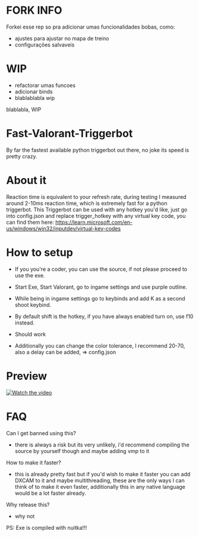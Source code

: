 # FORK INFO
Forkei esse rep so pra adicionar umas funcionalidades bobas, como:
- ajustes para ajustar no mapa de treino
- configurações salvaveis
# WIP 
- refactorar umas funcoes
- adicionar binds
- blablablabla wip

blablabla, WIP
# Fast-Valorant-Triggerbot
By far the fastest available python triggerbot out there, no joke its speed is pretty crazy.

# About it
Reaction time is equivalent to your refresh rate, during testing I measured around 2-10ms reaction time,
which is extremely fast for a python triggerbot. This Triggerbot can be used with any hotkey you'd like,
just go into config.json and replace trigger_hotkey with any virtual key code, you can find them here: https://learn.microsoft.com/en-us/windows/win32/inputdev/virtual-key-codes


# How to setup
- If you you're a coder, you can use the source, if not please proceed to use the exe.
- Start Exe, Start Valorant, go to ingame settings and use purple outline.
- While being in ingame settings go to keybinds and add K as a second shoot keybind.
- By default  shift is the hotkey, if you have always enabled turn on, use f10 instead.
- Should work

- Additionally you can change the color tolerance, I recommend 20-70, also a delay can be added, => config.json



# Preview
[![Watch the video](https://cdn-cf-east.streamable.com/image/dizst6_first.jpg?Expires=1701277944784&Key-Pair-Id=APKAIEYUVEN4EVB2OKEQ&Signature=m7tTmO3eSM1uds8b-9OpFJm5x~2Jb0t2WfSKwFOLz0q5ofl7bGJ6ww5wBfx44~mtZxFjc9PsUeCV6JtXz5OFFCfutKuTWUQbkuqsMGVbI2bMQNsEuoYhBKig2O0MJNCnPWgpWHEpUoB3GikaHcYCvG~I-0y7p5PP2DvwgN~Px5IgZs84VPx-qyuFav8c255sm41rjg87aiRNQiObxaaBN3EKpuYFmBVB8~jb863EhJzRIPXkYJEgZRIbeBHJGEDtM-wH4gjSyuzuB4KgeX3Q0KOsOZwH6xkknwOm0SwXHnYiFzfPQRvbfV1l89XPRZu7LvXLAhD3BdFLTdh5ktr57A)](https://streamable.com/dizst6)

# FAQ
Can I get banned using this?
- there is always a risk but its very unlikely, i'd recommend compiling the source by yourself though and maybe adding vmp to it

How to make it faster?
- this is already pretty fast but if you'd wish to make it faster you can add DXCAM to it and maybe multithreading, these are the only ways I can think of to make it even faster, additionally this in any native language would be a lot faster already.

Why release this?
- why not


PS: Exe is compiled with nuitka!!!
